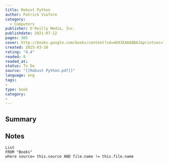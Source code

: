 ```yaml
---
title: Robust Python
author: Patrick Viafore
category:
  - Computers
publisher: O'Reilly Media, Inc.
publishdate: 2021-07-12
pages: 365
cover: http://books.google.com/books/content?id=mO43EAAAQBAJ&printsec=frontcover&img=1&zoom=1&edge=curl&source=gbs_api
created: 2025-03-10
rating: "4.4"
readed: 0
readed_at: 
status: To Do
source: "[[Robust Python.pdf]]"
language: eng
tags:
- 
type: book
category: 
- 
---
```

## Summary


## Notes
```dataview
List 
FROM "Books"
where source= this.source AND file.name != this.file.name
```